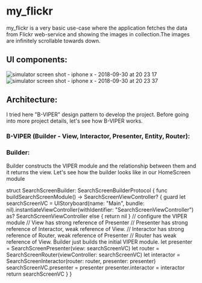 # my_flickr

my_flickr is a very basic use-case where the application fetches the data from Flickr web-service and 
showing the images in collection.The images are infinitely scrollable towards down.

## UI components:

![simulator screen shot - iphone x - 2018-09-30 at 20 23 17](https://user-images.githubusercontent.com/10649284/46258991-3aa6b880-c4f0-11e8-9a1a-f7cfd2823dae.png)
![simulator screen shot - iphone x - 2018-09-30 at 20 23 37](https://user-images.githubusercontent.com/10649284/46258992-3d091280-c4f0-11e8-84c7-3e092eda5cc1.png)

## Architecture:

I tried here "B-VIPER" design pattern to develop the project. Before going into more project details, let's see how B-VIPER works.

### B-VIPER (Builder - View, Interactor, Presenter, Entity, Router):

### Builder:

Builder constructs the VIPER module and the relationship between them and it returns the view. Let's see how the builder looks like in our HomeScreen module

   struct SearchScreenBuilder: SearchScreenBuilderProtocol {
     func buildSearchScreenModule() -> SearchScreenViewController? {
        guard let searchScreenVC = UIStoryboard(name: "Main", bundle: nil).instantiateViewController(withIdentifier: "SearchScreenViewController") as? SearchScreenViewController else { return nil }
        // configure the VIPER module
        // View has strong reference of Presenter
        // Presenter has strong reference of Interactor, weak reference of View.
        // Interactor has strong reference of Router, weak reference of Presenter
        // Router has weak reference of View. Builder just builds the initial VIPER module.
        let presenter = SearchScreenPresenter(view: searchScreenVC)
        let router = SearchScreenRouter(viewController: searchScreenVC)
        let interactor = SearchScreenInteractor(router: router, presenter: presenter)
        searchScreenVC.presenter = presenter
        presenter.interactor = interactor
        return searchScreenVC
      }
    }
